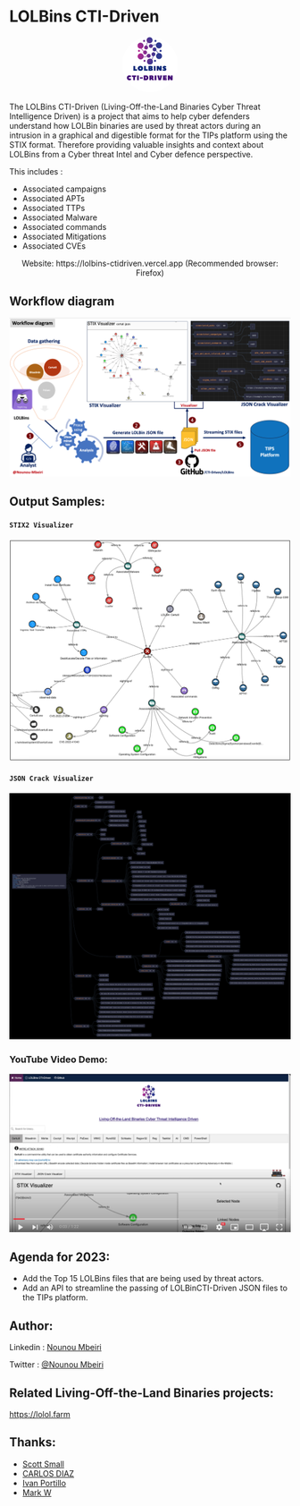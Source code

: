# LOLBins CTI-Driven
<p align="center">
<img src="logo.png" style="border-radius:60px;width:20%;height:auto"> 
</p>

The LOLBins CTI-Driven (Living-Off-the-Land Binaries Cyber Threat Intelligence Driven) is a project that aims to help cyber defenders understand how LOLBin binaries are used by threat actors during an intrusion in a graphical and digestible format for the TIPs platform using the STIX format. Therefore providing valuable insights and context about LOLBins from a Cyber threat Intel and Cyber defence perspective. 

This includes :

- Associated campaigns
- Associated APTs
- Associated TTPs
- Associated Malware
- Associated commands
- Associated Mitigations
- Associated CVEs

</p>
<p align="center"> Website: https://lolbins-ctidriven.vercel.app (Recommended browser: Firefox)</p>


## Workflow diagram
![Workflow](screenshots/workflow.png)
## Output Samples:

#### `STIX2 Visualizer`
![STIX2.1](screenshots/stix2.png)

#### `JSON Crack Visualizer`
![JsonCrack](screenshots/jsoncrack.png)

### YouTube Video Demo:
[![Youtube Video](screenshots/video.png)](https://youtu.be/xiu17NC61J4 "LOLBins CTI-Driven Youtube Video")


## Agenda for 2023:
* Add the Top 15 LOLBins files that are being used by threat actors.
* Add an API to streamline the passing of LOLBinCTI-Driven JSON files to the TIPs platform.

## Author:
Linkedin : [Nounou Mbeiri](https://www.linkedin.com/in/nounou-mbeiri)

Twitter : [@Nounou Mbeiri](https://twitter.com/Nounou_Mbeiri)

## Related Living-Off-the-Land Binaries projects:
https://lolol.farm

## Thanks:

* [Scott Small](https://www.linkedin.com/in/scott-small-20ba0164/)
* [CARLOS DIAZ](https://www.linkedin.com/in/carlos-d-980a3541/)
* [Ivan Portillo](https://www.linkedin.com/in/ivanportillomorales/)
* [Mark W]()
